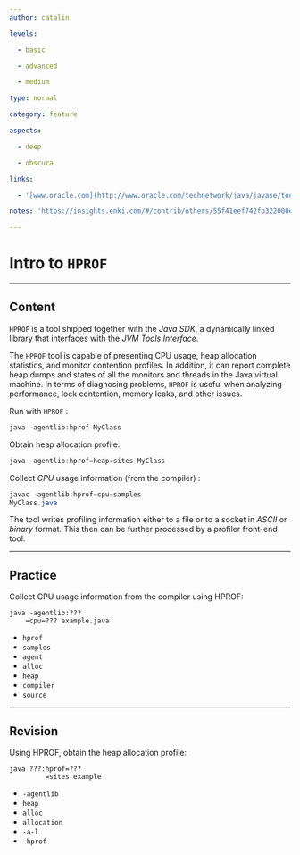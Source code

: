 ```yaml
---
author: catalin

levels:

  - basic

  - advanced

  - medium

type: normal

category: feature

aspects:

  - deep

  - obscura

links:

  - '[www.oracle.com](http://www.oracle.com/technetwork/java/javase/tooldescr-136044.html#gblvj){website}'

notes: 'https://insights.enki.com/#/contrib/others/55f41eef742fb322000e0d7b?search=kha'

---
```


# Intro to `HPROF` 

---
## Content

`HPROF` is a tool shipped together with the *Java SDK*, a dynamically linked library that interfaces with the *JVM Tools Interface*.

The `HPROF` tool is capable of presenting CPU usage, heap allocation statistics, and monitor contention profiles. In addition, it can report complete heap dumps and states of all the monitors and threads in the Java virtual machine. In terms of diagnosing problems, `HPROF` is useful when analyzing performance, lock contention, memory leaks, and other issues.

Run with `HPROF` :
```java
java -agentlib:hprof MyClass
```

Obtain heap allocation profile:
```java
java -agentlib:hprof=heap=sites MyClass 
```
 

Collect *CPU* usage information (from the compiler) :
```java
javac -agentlib:hprof=cpu=samples 
MyClass.java
```

The tool writes profiling information either to a file or to a socket in *ASCII* or *binary* format. This then can be further processed by a profiler front-end tool.

---
## Practice

Collect CPU usage information from the compiler using HPROF:
```
java -agentlib:???
    =cpu=??? example.java
```

* `hprof`
* `samples`
* `agent`
* `alloc`
* `heap`
* `compiler`
* `source`

---
## Revision

Using HPROF, obtain the heap allocation profile:
```shell
java ???:hprof=???
         =sites example
```

* `-agentlib`
* `heap`
* `alloc`
* `allocation`
* `-a-l`
* `-hprof`